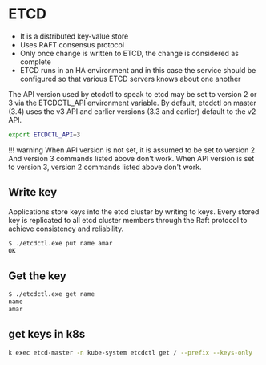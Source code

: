 # ETCD

- It is a distributed key-value store
- Uses RAFT consensus protocol
- Only once change is written to ETCD, the change is considered as complete
- ETCD runs in an HA environment and in this case the service should be configured so that various ETCD servers knows about one another


The API version used by etcdctl to speak to etcd may be set to version 2 or 3 via the ETCDCTL_API environment variable. By default, etcdctl on master (3.4) uses the v3 API and earlier versions (3.3 and earlier) default to the v2 API.


```bash title="set version"
export ETCDCTL_API=3
```

!!! warning
    When API version is not set, it is assumed to be set to version 2. And version 3 commands listed above don't work. When API version is set to version 3, version 2 commands listed above don't work.


## Write key

Applications store keys into the etcd cluster by writing to keys. Every stored key is replicated to all etcd cluster members through the Raft protocol to achieve consistency and reliability.

```bash title="set key"
$ ./etcdctl.exe put name amar
OK
```

## Get the key

```bash title="get key"
$ ./etcdctl.exe get name
name
amar
```

## get keys in k8s

```bash
k exec etcd-master -n kube-system etcdctl get / --prefix --keys-only 
```


